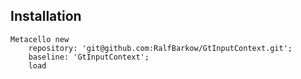 
## Installation

```st
Metacello new
	repository: 'git@github.com:RalfBarkow/GtInputContext.git';
	baseline: 'GtInputContext';
	load
```
